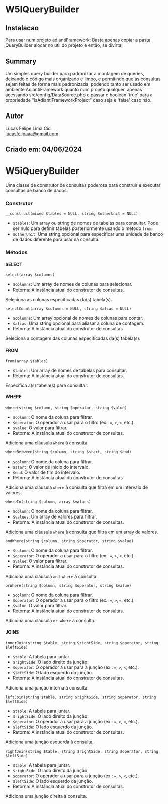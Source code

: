 # W5IQueryBuilder

## Instalacao

Para usar num projeto adiantiFramework: Basta apenas copiar a pasta QueryBuilder alocar no util do projeto e então, se divirta!  

## Summary
Um simples query builder para padronizar a montagem de queries, deixando o código mais organizado e limpo, e permitindo que as consultas sejam feitas de forma mais padronizada, podendo tanto ser usado em ambiente AdiantiFramework quanto num projeto qualquer, apenas acessando src/config/DataSource.php e passar o boolean 'true' para a propriedade "isAdiantiFrameworkProject" caso seja e 'false' caso não.


## Autor
Lucas Felipe Lima Cid  
<lucasfelipaaa@gmail.com>

## Criado em: 04/06/2024


W5iQueryBuilder
================

Uma classe de construtor de consultas poderosa para construir e executar consultas de banco de dados.

### Construtor

`__construct(mixed $tables = NULL, string $otherUnit = NULL)`

* `$tables`: Um array ou string de nomes de tabelas para consultar. Pode ser nulo para definir tabelas posteriormente usando o método `from`.
* `$otherUnit`: Uma string opcional para especificar uma unidade de banco de dados diferente para usar na consulta.

### Métodos

#### SELECT

`select(array $columns)`

* `$columns`: Um array de nomes de colunas para selecionar.
* Retorna: A instância atual do construtor de consultas.

Seleciona as colunas especificadas da(s) tabela(s).

`selectCount(array $columns = NULL, string $alias = NULL)`

* `$columns`: Um array opcional de nomes de colunas para contar.
* `$alias`: Uma string opcional para aliasar a coluna de contagem.
* Retorna: A instância atual do construtor de consultas.

Seleciona a contagem das colunas especificadas da(s) tabela(s).

#### FROM

`from(array $tables)`

* `$tables`: Um array de nomes de tabelas para consultar.
* Retorna: A instância atual do construtor de consultas.

Especifica a(s) tabela(s) para consultar.

#### WHERE

`where(string $column, string $operator, string $value)`

* `$column`: O nome da coluna para filtrar.
* `$operator`: O operador a usar para o filtro (ex.: `=`, `>`, `<`, etc.).
* `$value`: O valor para filtrar.
* Retorna: A instância atual do construtor de consultas.

Adiciona uma cláusula `where` à consulta.

`whereBetween(string $column, string $start, string $end)`

* `$column`: O nome da coluna para filtrar.
* `$start`: O valor de início do intervalo.
* `$end`: O valor de fim do intervalo.
* Retorna: A instância atual do construtor de consultas.

Adiciona uma cláusula `where` à consulta que filtra em um intervalo de valores.

`whereIn(string $column, array $values)`

* `$column`: O nome da coluna para filtrar.
* `$values`: Um array de valores para filtrar.
* Retorna: A instância atual do construtor de consultas.

Adiciona uma cláusula `where` à consulta que filtra em um array de valores.

`andWhere(string $column, string $operator, string $value)`

* `$column`: O nome da coluna para filtrar.
* `$operator`: O operador a usar para o filtro (ex.: `=`, `>`, `<`, etc.).
* `$value`: O valor para filtrar.
* Retorna: A instância atual do construtor de consultas.

Adiciona uma cláusula `and where` à consulta.

`orWhere(string $column, string $operator, string $value)`

* `$column`: O nome da coluna para filtrar.
* `$operator`: O operador a usar para o filtro (ex.: `=`, `>`, `<`, etc.).
* `$value`: O valor para filtrar.
* Retorna: A instância atual do construtor de consultas.

Adiciona uma cláusula `or where` à consulta.

#### JOINS

`innerJoin(string $table, string $rightSide, string $operator, string $leftSide)`

* `$table`: A tabela para juntar.
* `$rightSide`: O lado direito da junção.
* `$operator`: O operador a usar para a junção (ex.: `=`, `>`, `<`, etc.).
* `$leftSide`: O lado esquerdo da junção.
* Retorna: A instância atual do construtor de consultas.

Adiciona uma junção interna à consulta.

`leftJoin(string $table, string $rightSide, string $operator, string $leftSide)`

* `$table`: A tabela para juntar.
* `$rightSide`: O lado direito da junção.
* `$operator`: O operador a usar para a junção (ex.: `=`, `>`, `<`, etc.).
* `$leftSide`: O lado esquerdo da junção.
* Retorna: A instância atual do construtor de consultas.

Adiciona uma junção esquerda à consulta.

`rightJoin(string $table, string $rightSide, string $operator, string $leftSide)`

* `$table`: A tabela para juntar.
* `$rightSide`: O lado direito da junção.
* `$operator`: O operador a usar para a junção (ex.: `=`, `>`, `<`, etc.).
* `$leftSide`: O lado esquerdo da junção.
* Retorna: A instância atual do construtor de consultas.

Adiciona uma junção direita à consulta.
